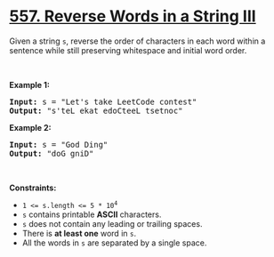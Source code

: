 # [557. Reverse Words in a String III](https://leetcode.com/problems/reverse-words-in-a-string-iii/description/)

<div class="elfjS" data-track-load="description_content"><p>Given a string <code>s</code>, reverse the order of characters in each word within a sentence while still preserving whitespace and initial word order.</p>

<p>&nbsp;</p>
<p><strong class="example">Example 1:</strong></p>
<pre><strong>Input:</strong> s = "Let's take LeetCode contest"
<strong>Output:</strong> "s'teL ekat edoCteeL tsetnoc"
</pre><p><strong class="example">Example 2:</strong></p>
<pre><strong>Input:</strong> s = "God Ding"
<strong>Output:</strong> "doG gniD"
</pre>
<p>&nbsp;</p>
<p><strong>Constraints:</strong></p>

<ul>
	<li><code>1 &lt;= s.length &lt;= 5 * 10<sup>4</sup></code></li>
	<li><code>s</code> contains printable <strong>ASCII</strong> characters.</li>
	<li><code>s</code> does not contain any leading or trailing spaces.</li>
	<li>There is <strong>at least one</strong> word in <code>s</code>.</li>
	<li>All the words in <code>s</code> are separated by a single space.</li>
</ul>
</div>
